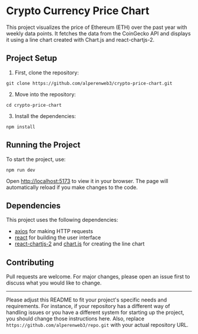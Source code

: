 # Crypto Currency Price Chart

This project visualizes the price of Ethereum (ETH) over the past year with weekly data points. It fetches the data from the CoinGecko API and displays it using a line chart created with Chart.js and react-chartjs-2.

## Project Setup

1.  First, clone the repository:

```
git clone https://github.com/alperenweb3/crypto-price-chart.git

```

2.  Move into the repository:

```
cd crypto-price-chart

```

3.  Install the dependencies:

```
npm install

```

## Running the Project

To start the project, use:

```
npm run dev

```

Open [http://localhost:5173](http://localhost:5173) to view it in your browser. The page will automatically reload if you make changes to the code.

## Dependencies

This project uses the following dependencies:

-   [axios](https://github.com/axios/axios) for making HTTP requests
-   [react](https://reactjs.org/) for building the user interface
-   [react-chartjs-2](https://github.com/reactchartjs/react-chartjs-2) and [chart.js](https://www.chartjs.org/) for creating the line chart

## Contributing

Pull requests are welcome. For major changes, please open an issue first to discuss what you would like to change.

___

Please adjust this README to fit your project's specific needs and requirements. For instance, if your repository has a different way of handling issues or you have a different system for starting up the project, you should change those instructions here. Also, replace `https://github.com/alperenweb3/repo.git` with your actual repository URL.